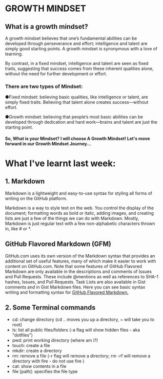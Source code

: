 
# GROWTH MINDSET

## What is a growth mindset?

A growth mindset believes that one’s fundamental abilities can be developed through perseverance and effort; intelligence and talent are simply good starting points. A growth mindset is synonymous with a love of learning.

By contrast, in a fixed mindset, intelligence and talent are seen as fixed traits, suggesting that success comes from these inherent qualities alone, without the need for further development or effort.

### There are two types of Mindset:

●Fixed mindset: believing basic qualities, like intelligence or talent, are simply fixed traits. Believing that talent alone creates success—without effort.

●Growth mindset: believing that people’s most basic abilities can be developed through dedication and hard work—brains and talent are just the starting point.
#### So, What is your Mindset? I will choose A Growth Mindset! Let's move forward in our Growth Mindset Journey...

# What I've learnt last week:
## 1. Markdown
Markdown is a lightweight and easy-to-use syntax for styling all forms of writing on the GitHub platform.

Markdown is a way to style text on the web. You control the display of the document; formatting words as bold or italic, adding images, and creating lists are just a few of the things we can do with Markdown. Mostly, Markdown is just regular text with a few non-alphabetic characters thrown in, like # or *.

## GitHub Flavored Markdown (GFM)
GitHub.com uses its own version of the Markdown syntax that provides an additional set of useful features, many of which make it easier to work with content on GitHub.com.
Note that some features of GitHub Flavored Markdown are only available in the descriptions and comments of Issues and Pull Requests. These include @mentions as well as references to SHA-1 hashes, Issues, and Pull Requests. Task Lists are also available in Gist comments and in Gist Markdown files.
Here you can see basic syntax writing and formatting syntax for [GitHub Flavored Markdown.](https://help.github.com/en/articles/basic-writing-and-formatting-syntax)

## 2. Some Terminal commands
- cd: change directory (cd .. moves you up a directory, ~ will take you to root)
- ls: list all public files/folders (-a flag will show hidden files - aka "dotfiles")
- pwd: print working directory (where am i?)
- touch: create a file
- mkdir: create a directory
- rm: remove a file (-r flag will remove a directory; rm -rf will remove a directory with fire - do not use fire )
- cat: show contents in a file
- file [path]: specifies the file type


